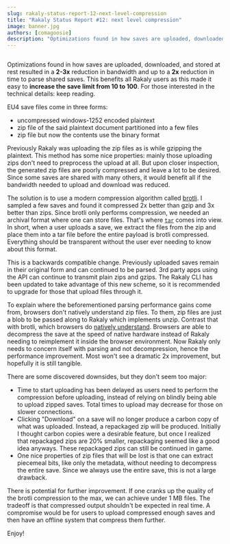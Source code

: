 ```yaml
---
slug: rakaly-status-report-12-next-level-compression
title: "Rakaly Status Report #12: next level compression"
image: banner.jpg
authors: [comagoosie]
description: "Optimizations found in how saves are uploaded, downloaded, and stored at rest resulted in a **2-3x** reduction in bandwidth and up to a **2x** reduction in time to parse shared saves. This benefits all Rakaly users as this made it easy to **increase the save limit from 10 to 100**. For those interested in the technical details: keep reading."
---
```


<div style={{textAlign: "center"}}>
  <img alt="" width={512} height={288} src={require("./banner.jpg").default} />
</div>

Optimizations found in how saves are uploaded, downloaded, and stored at rest resulted in a **2-3x** reduction in bandwidth and up to a **2x** reduction in time to parse shared saves. This benefits all Rakaly users as this made it easy to **increase the save limit from 10 to 100**. For those interested in the technical details: keep reading.

<!--truncate-->

EU4 save files come in three forms:

- uncompressed windows-1252 encoded plaintext
- zip file of the said plaintext document partitioned into a few files
- zip file but now the contents use the binary format

Previously Rakaly was uploading the zip files as is while gzipping the plaintext. This method has some nice properties: mainly those uploading zips don't need to preprocess the upload at all. But upon closer inspection, the generated zip files are poorly compressed and leave a lot to be desired. Since some saves are shared with many others, it would benefit all if the bandwidth needed to upload and download was reduced.

The solution is to use a modern compression algorithm called [brotli](https://brotli.org/). I sampled a few saves and found it compressed 2x better than gzip and 3x better than zips. Since brotli only performs compression, we needed an archival format where one can store files. That's where [`tar`](https://en.wikipedia.org/wiki/Tar_(computing)) comes into view. In short, when a user uploads a save, we extract the files from the zip and place them into a tar file before the entire payload is brotli compressed. Everything should be transparent without the user ever needing to know about this format.

This is a backwards compatible change. Previously uploaded saves remain in their original form and can continued to be parsed. 3rd party apps using the API can continue to transmit plain zips and gzips. The Rakaly CLI has been updated to take advantage of this new scheme, so it is recommended to upgrade for those that upload files through it.

To explain where the beforementioned parsing performance gains come from, browsers don't natively understand zip files. To them, zip files are just a blob to be passed along to Rakaly which implements unzip. Contrast that with brotli, which browsers do [natively understand](https://developer.mozilla.org/en-US/docs/Web/HTTP/Headers/Content-Encoding). Browsers are able to decompress the save at the speed of native hardware instead of Rakaly needing to reimplement it inside the browser environment. Now Rakaly only needs to concern itself with parsing and not decompression, hence the performance improvement. Most won't see a dramatic 2x improvement, but hopefully it is still tangible.

There are some discovered downsides, but they don't seem too major:

- Time to start uploading has been delayed as users need to perform the compression before uploading, instead of relying on blindly being able to upload zipped saves. Total times to upload may decrease for those on slower connections.
- Clicking "Download" on a save will no longer produce a carbon copy of what was uploaded. Instead, a repackaged zip will be produced. Initially I thought carbon copies were a desirable feature, but once I realized that repackaged zips are 20% smaller, repackaging seemed like a good idea anyways. These repackaged zips can still be continued in game.
- One nice properties of zip files that will be lost is that one can extract piecemeal bits, like only the metadata, without needing to decompress the entire save. Since we always use the entire save, this is not a large drawback.

There is potential for further improvement. If one cranks up the quality of the brotli compression to the max, we can achieve under 1 MB files. The tradeoff is that compressed output shouldn't be expected in real time. A compromise would be for users to upload compressed enough saves and then have an offline system that compress them further.

Enjoy!